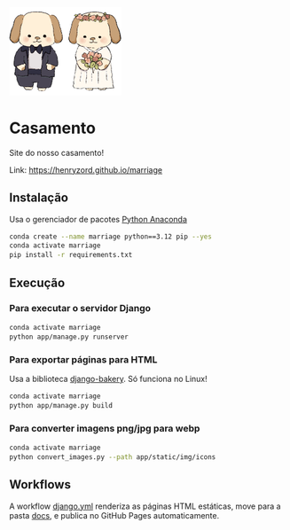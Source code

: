 
<img alt="casal de noivos" src="app/static/img/icons/noivos.png" style="width: 40%;">

# Casamento

Site do nosso casamento!

Link: https://henryzord.github.io/marriage

## Instalação

Usa o gerenciador de pacotes [Python Anaconda](https://www.anaconda.com/download)

```bash
conda create --name marriage python==3.12 pip --yes
conda activate marriage
pip install -r requirements.txt
```

## Execução

### Para executar o servidor Django

```bash
conda activate marriage
python app/manage.py runserver
```

### Para exportar páginas para HTML

Usa a biblioteca [django-bakery](https://palewi.re/docs/django-bakery/index.html). Só funciona no Linux!

```bash
conda activate marriage
python app/manage.py build
```

### Para converter imagens png/jpg para webp

```bash
conda activate marriage
python convert_images.py --path app/static/img/icons
```

## Workflows

A workflow [django.yml](.github/workflows/django.yml) renderiza as páginas HTML estáticas, move para a pasta
[docs](/docs), e publica no GitHub Pages automaticamente.